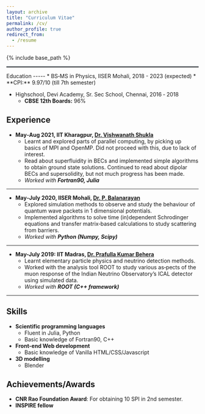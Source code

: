 ```yaml
---
layout: archive
title: "Curriculum Vitae"
permalink: /cv/
author_profile: true
redirect_from:
  - /resume
---
```


{% include base_path %}
<hr style="text-align:left;margin-left:0;border-top:2px solid #6b7278"> 
Education
-----
* BS‐MS in Physics, IISER Mohali, 2018 - 2023 (expected)
    * **CPI:** 9.97/10 (till 7th semester)

* Highschool, Devi Academy, Sr. Sec School, Chennai, 2016 ‐ 2018 
    * **CBSE 12th Boards:** 96%

Experience
-----
* **May‐Aug 2021, IIT Kharagpur, [Dr. Vishwanath Shukla](https://vishwanathshukla.in/)**
  * Learnt and explored parts of parallel computing, by picking up basics of MPI and OpenMP. Did not proceed with this, due to lack of interest.
  * Read about superfluidity in BECs and implemented simple algorithms to obtain ground state solutions. Continued to
read about dipolar BECs and supersolidity, but not much progress has been made.
  * *Worked with **Fortran90, Julia***

---

* **May‐July 2020, IISER Mohali, [Dr. P. Balanarayan](https://www.iisermohali.ac.in/faculty/dcs/balanarayan)**
  * Explored simulation methods to observe and study the behaviour of quantum wave packets in 1 dimensional potentials.
  * Implemented algorithms to solve time (in)dependent Schrodinger equations and transfer matrix‐based calculations to study scattering from barriers.
  * *Worked with **Python (Numpy, Scipy)***

---

* **May-July 2019: IIT Madras, [Dr. Prafulla Kumar Behera](https://physics.iitm.ac.in/behera)**
  * Learnt elementary particle physics and neutrino detection methods.
  * Worked with the analysis tool ROOT to study various as‐pects of the muon response of the Indian Neutrino Observatory’s ICAL detector using simulated data.
  * *Worked with **ROOT (C++ framework)***

---

Skills
-----
* **Scientific programming languages**
  * Fluent in Julia, Python
  * Basic knowledge of Fortran90, C++
* **Front-end Web development**
  * Basic knowledge of Vanilla HTML/CSS/Javascript
* **3D modelling**
  * Blender

Achievements/Awards
-----
* **CNR Rao Foundation Award**: For obtaining 10 SPI in 2nd semester.
* **INSPIRE fellow**

<!-- Talks
======
  <ul>{% for post in site.talks %}
    {% include archive-single-talk-cv.html %}
  {% endfor %}</ul> -->
<!-- 
Publications
======
  <ul>{% for post in site.publications %}
    {% include archive-single-cv.html %}
  {% endfor %}</ul>
   -->

<!--   
Teaching
======
  <ul>{% for post in site.teaching %}
    {% include archive-single-cv.html %}
  {% endfor %}</ul>
  
<!-- Service and leadership
======
* Currently signed in to 43 different slack teams -->
